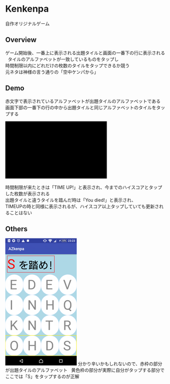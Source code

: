 # Kenkenpa
自作オリジナルゲーム  

## Overview
ゲーム開始後、一番上に表示される出題タイルと画面の一番下の行に表示される  
タイルのアルファベットが一致しているものをタップし  
時間制限以内にどれだけの枚数のタイルをタップできるか競う  
元ネタは神様の言う通りの「空中ケンパから」  

## Demo
赤文字で表示されているアルファベットが出題タイルのアルファベットである
画面下部の一番下の行の中から出題タイルと同じアルファベットのタイルをタップする

![Kenkenpa](https://github.com/yutaro6547/Kenkenpa/blob/media/Kenkenpa.gif)

時間制限が来たときは「TIME UP!」と表示され、今までのハイスコアとタップした枚数が表示される  
出題タイルと違うタイルを踏んだ時は「You died!」と表示され、  
TIMEUPの時と同様に表示されるが、ハイスコア以上タップしていても更新されることはない

## Others
![Kenkenpa1](https://github.com/yutaro6547/Kenkenpa/blob/media/s_Kenkenpa1.png)
分かり辛いかもしれないので、赤枠の部分が出題タイルのアルファベット  
黄色枠の部分が実際に自分がタップする部分でここでは「S」をタップするのが正解
